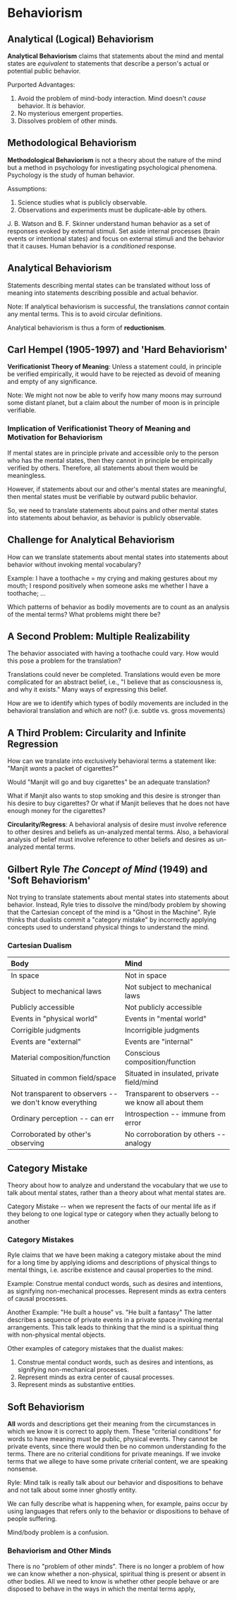 # Behaviorism

## Analytical (Logical) Behaviorism

**Analytical Behaviorism** claims that statements about the mind and mental states are *equivalent* to statements that describe a person's actual or potential public behavior.

Purported Advantages:

1. Avoid the problem of mind-body interaction. Mind doesn't *cause* behavior. It *is* behavior.
1. No mysterious emergent properties.
1. Dissolves problem of other minds.

## Methodological Behaviorism

**Methodological Behaviorism** is not a theory about the nature of the mind but a method in psychology for investigating psychological phenomena. Psychology is the study of human behavior.

Assumptions:

1. Science studies what is publicly observable.
1. Observations and experiments must be duplicate-able by others.

J. B. Watson and B. F. Skinner understand human behavior as a set of responses evoked by external stimuli. Set aside internal processes (brain events or intentional states) and focus on external stimuli and the behavior that it causes. Human behavior is a *conditioned* response.

## Analytical Behaviorism

Statements describing mental states can be translated without loss of meaning into statements describing possible and actual behavior.

Note: If analytical behaviorism is successful, the translations *cannot* contain any mental terms. This is to avoid circular definitions.

Analytical behaviorism is thus a form of **reductionism**.

## Carl Hempel (1905-1997) and 'Hard Behaviorism'

**Verificationist Theory of Meaning**: Unless a statement could, in principle be verified empirically, it would have to be rejected as devoid of meaning and empty of any significance.

Note: We might not now be able to verify how many moons may surround some distant planet, but a claim about the number of moon is in principle verifiable.

### Implication of Verificationist Theory of Meaning and Motivation for Behaviorism

If mental states are in principle private and accessible only to the person who has the mental states, then they cannot in principle be empirically verified by others. Therefore, all statements about them would be meaningless.

However, if statements about our and other's mental states are meaningful, then mental states must be verifiable by outward public behavior.

So, we need to translate statements about pains and other mental states into statements about behavior, as behavior is publicly observable.

## Challenge for Analytical Behaviorism

How can we translate statements about mental states into statements about behavior without invoking mental vocabulary?

Example: I have a toothache = my crying and making gestures about my mouth; I respond positively when someone asks me whether I have a toothache; ...

Which patterns of behavior as bodily movements are to count as an analysis of the mental terms? What problems might there be?

## A Second Problem: Multiple Realizability

The behavior associated with having a toothache could vary. How would this pose a problem for the translation?

Translations could never be completed. Translations would even be more complicated for an abstract belief, i.e., "I believe that as consciousness is, and why it exists." Many ways of expressing this belief.

How are we to identify which types of bodily movements are included in the behavioral translation and which are not? (i.e. subtle vs. gross movements)

## A Third Problem: Circularity and Infinite Regression

How can we translate into exclusively behavioral terms a statement like: "Manjit *wants* a packet of cigarettes?"

Would "Manjit will go and buy cigarettes" be an adequate translation?

What if Manjit also wants to stop smoking and this desire is stronger than his desire to buy cigarettes? Or what if Manjit believes that he does not have enough money for the cigarettes?

**Circularity/Regress**: A behavioral analysis of desire must involve reference to other desires and beliefs as un-analyzed mental terms. Also, a behavioral analysis of belief must involve reference to other beliefs and desires as un-analyzed mental terms.

## Gilbert Ryle *The Concept of Mind* (1949) and 'Soft Behaviorism'

Not trying to translate statements about mental states into statements about behavior. Instead, Ryle tries to dissolve the mind/body problem by showing that the Cartesian concept of the mind is a "Ghost in the Machine". Ryle thinks that dualists commit a "category mistake" by incorrectly applying concepts used to understand physical things to understand the mind.

### Cartesian Dualism

| Body | Mind |
| :-- | :-- |
| In space | Not in space |
| Subject to mechanical laws | Not subject to mechanical laws |
| Publicly accessible | Not publicly accessible |
| Events in "physical world" | Events in "mental world" |
| Corrigible judgments | Incorrigible judgments |
| Events are "external" | Events are "internal" |
| Material composition/function | Conscious composition/function |
| Situated in common field/space | Situated in insulated, private field/mind |
| Not transparent to observers -- we don't know everything | Transparent to observers -- we know all about them |
| Ordinary perception -- can err | Introspection -- immune from error |
| Corroborated by other's observing | No corroboration by others -- analogy |

## Category Mistake

Theory about how to analyze and understand the vocabulary that we use to talk about mental states, rather than a theory about what mental states are.

Category Mistake -- when we represent the facts of our mental life as if they belong to one logical type or category when they actually belong to another

### Category Mistakes

Ryle claims that we have been making a category mistake about the mind for a long time by applying idioms and descriptions of physical things to mental things, i.e. ascribe existence and causal properties to the mind.

Example: Construe mental conduct words, such as desires and intentions, as signifying non-mechanical processes. Represent minds as extra centers of causal processes.

Another Example:
"He built a house" vs. "He built a fantasy"
The latter describes a sequence of private events in a private space invoking mental arrangements. This talk leads to thinking that the mind is a spiritual thing with non-physical mental objects.

Other examples of category mistakes that the dualist makes:

1. Construe mental conduct words, such as desires and intentions, as signifying non-mechanical processes.
1. Represent minds as extra center of causal processes.
1. Represent minds as substantive entities.

## Soft Behaviorism

**All**  words and descriptions get their meaning from the circumstances in which we know it is correct to apply them. These "criterial conditions" for words to have meaning must be public, physical events. They cannot be private events, since there would then be no common understanding fo the terms. There are no criterial conditions for private meanings. If we invoke terms that we allege to have some private criterial content, we are speaking nonsense.

Ryle: Mind talk is really talk about our behavior and dispositions to behave and not talk about some inner ghostly entity.

We can fully describe what is happening when, for example, pains occur by using languages that refers only to the behavior or dispositions to behave of people suffering.

Mind/body problem is a confusion.

### Behaviorism and Other Minds

There is no "problem of other minds". There is no longer a problem of how we can know whether a non-physical, spiritual thing is present or absent in other bodies. All we need to know is whether other people behave or are disposed to behave in the ways in which the mental terms apply,

